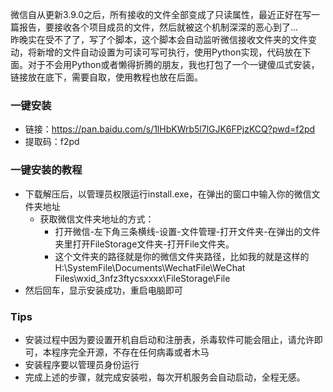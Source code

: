 微信自从更新3.9.0之后，所有接收的文件全部变成了只读属性，最近正好在写一篇报告，要接收各个项目成员的文件，然后就被这个机制深深的恶心到了...<br>
昨晚实在受不了了，写了个脚本，这个脚本会自动监听微信接收文件夹的文件变动，将新增的文件自动设置为可读可写可执行，使用Python实现，代码放在下面。对于不会用Python或者懒得折腾的朋友，我也打包了一个一键傻瓜式安装，链接放在底下，需要自取，使用教程也放在后面。
### 一键安装
- 链接：https://pan.baidu.com/s/1lHbKWrb5l7lGJK6FPjzKCQ?pwd=f2pd 
- 提取码：f2pd
### 一键安装的教程
- 下载解压后，以管理员权限运行install.exe，在弹出的窗口中输入你的微信文件夹地址
  - 获取微信文件夹地址的方式：
    - 打开微信-左下角三条横线-设置-文件管理-打开文件夹-在弹出的文件夹里打开FileStorage文件夹-打开File文件夹。
    - 这个文件夹的路径就是你的微信文件夹路径，比如我的就是这样的H:\SystemFile\Documents\WechatFile\WeChat Files\wxid_3nfz3ftycsxxxx\FileStorage\File 
- 然后回车，显示安装成功，重启电脑即可
### Tips
- 安装过程中因为要设置开机自启动和注册表，杀毒软件可能会阻止，请允许即可，本程序完全开源，不存在任何病毒或者木马
- 安装程序要以管理员身份运行
- 完成上述的步骤，就完成安装啦，每次开机服务会自动启动，全程无感。
